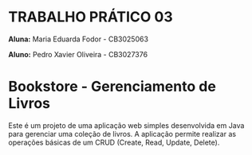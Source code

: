 # TRABALHO PRÁTICO 03

**Aluna:** Maria Eduarda Fodor - CB3025063

**Aluno:** Pedro Xavier Oliveira - CB3027376

# Bookstore - Gerenciamento de Livros

Este é um projeto de uma aplicação web simples desenvolvida em Java para gerenciar uma coleção de livros. A aplicação permite realizar as operações básicas de um CRUD (Create, Read, Update, Delete).
